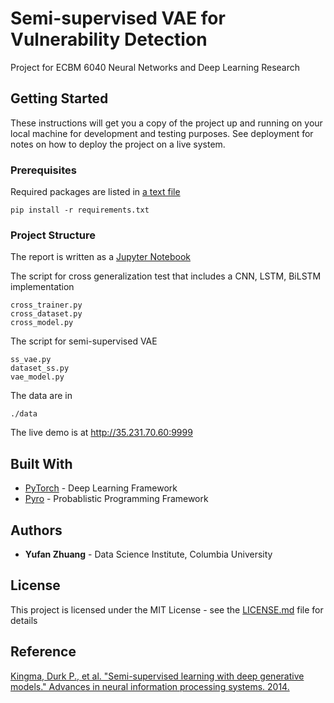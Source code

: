 # Semi-supervised VAE for Vulnerability Detection

Project for ECBM 6040 Neural Networks and Deep Learning Research

## Getting Started

These instructions will get you a copy of the project up and running on your local machine for development and testing purposes. See deployment for notes on how to deploy the project on a live system.

### Prerequisites

Required packages are listed in [a text file](requirements.txt)

```
pip install -r requirements.txt
```

### Project Structure

The report is written as a [Jupyter Notebook](semi_vae.ipynb)

The script for cross generalization test that includes a CNN, LSTM, BiLSTM implementation

```
cross_trainer.py
cross_dataset.py
cross_model.py
```

The script for semi-supervised VAE

```
ss_vae.py
dataset_ss.py
vae_model.py
```

The data are in 

```
./data
```

The live demo is at http://35.231.70.60:9999

## Built With

* [PyTorch](https://pytorch.org/) - Deep Learning Framework
* [Pyro](https://pyro.ai/) - Probablistic Programming Framework


## Authors

* **Yufan Zhuang** - Data Science Institute, Columbia University

## License

This project is licensed under the MIT License - see the [LICENSE.md](LICENSE.md) file for details

## Reference

[Kingma, Durk P., et al. "Semi-supervised learning with deep generative models." Advances in neural information processing systems. 2014.](https://arxiv.org/abs/1406.5298)
